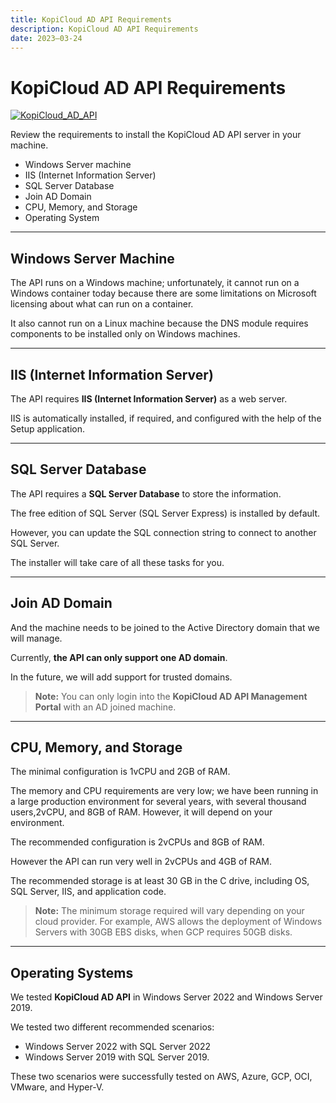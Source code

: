 ```yaml
---
title: KopiCloud AD API Requirements
description: KopiCloud AD API Requirements
date: 2023–03-24
---
```


# KopiCloud AD API Requirements
[![KopiCloud_AD_API](https://img.shields.io/badge/kopiCloud_ad-v1.0+-blueviolet.svg)](https://www.kopicloud-ad-api.com)

Review the requirements to install the KopiCloud AD API server in your machine.

- Windows Server machine
- IIS (Internet Information Server)
- SQL Server Database
- Join AD Domain
- CPU, Memory, and Storage
- Operating System

----

## Windows Server Machine

The API runs on a Windows machine; unfortunately, it cannot run on a Windows container today because there are some limitations on Microsoft licensing about what can run on a container.

It also cannot run on a Linux machine because the DNS module requires components to be installed only on Windows machines.

----

## IIS (Internet Information Server)

The API requires **IIS (Internet Information Server)** as a web server.

IIS is automatically installed, if required, and configured with the help of the Setup application.

----

## SQL Server Database

The API requires a **SQL Server Database** to store the information.

The free edition of SQL Server (SQL Server Express) is installed by default.

However, you can update the SQL connection string to connect to another SQL Server.

The installer will take care of all these tasks for you.

----

## Join AD Domain

And the machine needs to be joined to the Active Directory domain that we will manage.

Currently, **the API can only support one AD domain**.

In the future, we will add support for trusted domains.

> **Note:** You can only login into the **KopiCloud AD API Management Portal** with an AD joined machine.

----

## CPU, Memory, and Storage

The minimal configuration is 1vCPU and 2GB of RAM.

The memory and CPU requirements are very low; we have been running in a large production environment for several years, with several thousand users,2vCPU, and 8GB of RAM. However, it will depend on your environment.

The recommended configuration is 2vCPUs and 8GB of RAM. 

However the API can run very well in 2vCPUs and 4GB of RAM.

The recommended storage is at least 30 GB in the C drive, including OS, SQL Server, IIS, and application code. 

> **Note:** The minimum storage required will vary depending on your cloud provider. For example, AWS allows the deployment of Windows Servers with 30GB EBS disks, when GCP requires 50GB disks.

----

## Operating Systems

We tested **KopiCloud AD API** in Windows Server 2022 and Windows Server 2019.

We tested two different recommended scenarios:

- Windows Server 2022 with SQL Server 2022
- Windows Server 2019 with SQL Server 2019.

These two scenarios were successfully tested on AWS, Azure, GCP, OCI, VMware, and Hyper-V.
